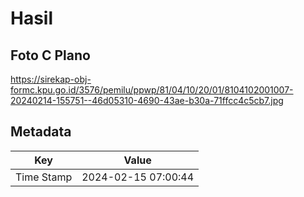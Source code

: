# Hasil

## Foto C Plano

https://sirekap-obj-formc.kpu.go.id/3576/pemilu/ppwp/81/04/10/20/01/8104102001007-20240214-155751--46d05310-4690-43ae-b30a-71ffcc4c5cb7.jpg


## Metadata

| Key        | Value               |
| ---------- | ------------------- |
| Time Stamp | 2024-02-15 07:00:44 |



